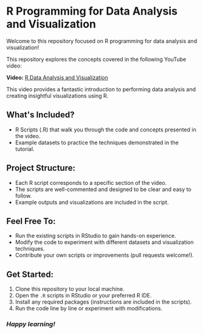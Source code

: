 # R Programming for Data Analysis and Visualization

Welcome to this repository focused on R programming for data analysis and visualization!

This repository explores the concepts covered in the following YouTube video:

**Video:** [R Data Analysis and Visualization](https://youtu.be/eR-XRSKsuR4?si=CmDH5cywG3xpRErW)

This video provides a fantastic introduction to performing data analysis and creating insightful visualizations using R.

## What's Included?

- R Scripts (.R) that walk you through the code and concepts presented in the video.
- Example datasets to practice the techniques demonstrated in the tutorial.

## Project Structure:

- Each R script corresponds to a specific section of the video.
- The scripts are well-commented and designed to be clear and easy to follow.
- Example outputs and visualizations are included in the script.

## Feel Free To:

- Run the existing scripts in RStudio to gain hands-on experience.
- Modify the code to experiment with different datasets and visualization techniques.
- Contribute your own scripts or improvements (pull requests welcome!).

## Get Started:

1. Clone this repository to your local machine.
2. Open the `.R` scripts in RStudio or your preferred R IDE.
3. Install any required packages (instructions are included in the scripts).
4. Run the code line by line or experiment with modifications.

### *Happy learning!*
